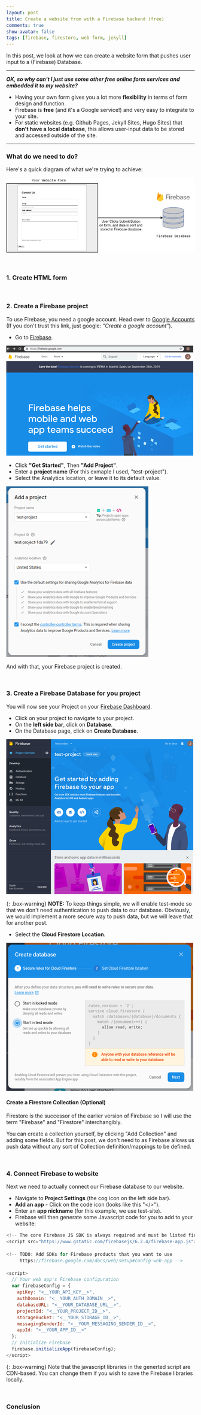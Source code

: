 ```yaml
---
layout: post
title: Create a website from with a Firebase backend (free)
comments: true
show-avatar: false
tags: [firebase, firestore, web form, jekyll]
---
```


In this post, we look at how we can create a website form that pushes user input to a (Firebase) Database.

---

**_OK, so why can't I just use some other free online form services and embedded it to my website?_**
* Having your own form gives you a lot more **flexibility** in terms of form design and function.
* Firebase is **free** (and it's a Google service!) and very easy to integrate to your site.
* For static websites (e.g. Github Pages, Jekyll Sites, Hugo Sites) that **don't have a local database**, this allows user-input data to be stored and accessed outside of the site.

---

### What do we need to do?
Here's a quick diagram of what we're trying to achieve:


![firebase webform design](/img/firebase_webform.jpg)

<br>


### 1. Create HTML form


<br>

### 2. Create a Firebase project

To use Firebase, you need a google account. Head over to [Google Accounts](https://support.google.com/accounts/answer/27441?hl=en) (If you don't trust this link, just google: _"Create a google account"_).

- Go to [Firebase](https://firebase.google.com/).

![firebase landing page](/img/firebase_webform/firebase_langing.png)

- Click **"Get Started"**, Then **"Add Project"**.
- Enter a **project name** (For this exmaple I used, "test-project").
- Select the Analytics location, or leave it to its default value.

![firebase add project](/img/firebase_webform/add_project1.png)

And with that, your Firebase project is created.

<br>

### 3. Create a Firebase Database for you project

You will now see your Project on your [Firebase Dashboard](https://console.firebase.google.com/).

- Click on your project to navigate to your project.
- On the **left side bar**, click on **Database**.
- On the Database page, click on **Create Database**.

![Firebase project](/img/firebase_webform/firebase_project2.png)

{: .box-warning}
**NOTE:** To keep things simple, we will enable test-mode so that we don't need authentication to push data to our database. Obviously, we would implement a more secure way to push data, but we will leave that for another post.

- Select the **Cloud Firestore Location**.

![Firebase add database](/img/firebase_webform/create_db1.png)

#### Create a Firestore Collection (Optional)
Firestore is the successor of the earlier version of Firebase so I will use the term "Firebase" and "Firestore" interchangibly.

You can create a collection yourself, by clicking "Add Collection" and adding some fields. But for this post, we don't need to as Firebase allows us push data without any sort of Collection definition/mappings to be defined.

<br>


### 4. Connect Firebase to website

Next we need to actually connect our Firebase database to our website.
- Navigate to **Project Settings** (the cog icon on the left side bar).
- **Add an app** - Click on the code icon (looks like this "</>").
- Enter an **app nickname** (for this example, we use test-site).
- Firebase will then generate some Javascript code for you to add to your website:

```javascript
<!-- The core Firebase JS SDK is always required and must be listed first -->
<script src="https://www.gstatic.com/firebasejs/6.2.4/firebase-app.js"></script>

<!-- TODO: Add SDKs for Firebase products that you want to use
     https://firebase.google.com/docs/web/setup#config-web-app -->

<script>
  // Your web app's Firebase configuration
  var firebaseConfig = {
    apiKey: "<__YOUR_API_KEY__>",
    authDomain: "<__YOUR_AUTH_DOMAIN__>",
    databaseURL: "<__YOUR_DATABASE_URL__>",
    projectId: "<__YOUR_PROJECT_ID__>",
    storageBucket: "<__YOUR_STORAGE_ID__>",
    messagingSenderId: "<__YOUR_MESSAGING_SENDER_ID__>",
    appId: "<__YOUR_APP_ID__>"
  };
  // Initialize Firebase
  firebase.initializeApp(firebaseConfig);
</script>
```

{: .box-warning}
Note that the javascript libraries in the generted script are CDN-based. You can change them if you wish to save the Firebase libraries locally.


<br>

### Conclusion
